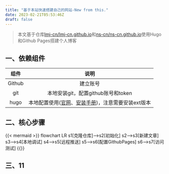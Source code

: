 ```yaml
---
title: "基于本站快速搭建自己的网站-New from this."
date: 2023-02-21T05:53:46Z
draft: false
---
```


> 本文基于仓库[lmj-cn/lmj-cn.github.io](https://github.com/lmj-cn/lmj-cn.github.io)和[ns-cn/ns-cn.github.io](https://github.com/ns-cn/ns-cn.github.io)使用Hugo和Github Pages搭建个人博客

## 一、依赖组件
|组件|说明|
|:---:|:---:|
|Github|建立账号|
|git|本地安装git，配置github账号和token|
|hugo|本地配置使用([官网](https://gohugo.io/)、[安装手册](https://gohugo.io/installation/))，注意需要安装ext版本|
## 二、核心步骤
{{< mermaid >}}
flowchart LR
    s1[克隆仓库]-->s2[初始化]
    s2-->s3[新建文章]
    s3-->s4[本地调试]
    s4-->s5[远程推送]
    s5-->s6[配置GithubPages]
    s6-->s7[访问测试]
{{</mermaid>}}

## 三、11